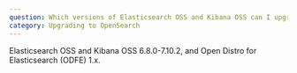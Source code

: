 ```yaml
---
question: Which versions of Elasticsearch OSS and Kibana OSS can I upgrade from to OpenSearch and OpenSearch Dashboards, directly?
category: Upgrading to OpenSearch
---
```

Elasticsearch OSS and Kibana OSS 6.8.0-7.10.2, and Open Distro for Elasticsearch (ODFE) 1.x.

